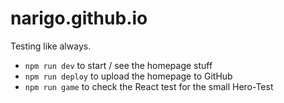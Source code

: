 # narigo.github.io

Testing like always.

* `npm run dev` to start / see the homepage stuff
* `npm run deploy` to upload the homepage to GitHub
* `npm run game` to check the React test for the small Hero-Test
